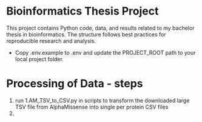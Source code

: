 # Bioinformatics Thesis Project

This project contains Python code, data, and results related to my bachelor thesis in bioinformatics. The structure follows best practices for reproducible research and analysis.




- Copy .env.example to .env and update the PROJECT_ROOT path to your local project folder.


# Processing of Data - steps 
1. run 1.AM_TSV_to_CSV.py in scripts to transform the downloaded large TSV file from AlphaMissense into single per protein CSV files
2. 
